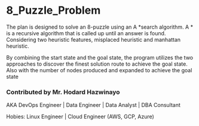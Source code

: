 # 8_Puzzle_Problem

The plan is designed to solve an 8-puzzle using an A *search algorithm. A * is a recursive algorithm that is called up until an answer is found. Considering two heuristic features, misplaced heuristic and manhattan heuristic.

By combining the start state and the goal state, the program utilizes the two approaches to discover the finest solution route to achieve the goal state. Also with the number of nodes produced and expanded to achieve the goal state

### Contributed by Mr. Hodard Hazwinayo 

AKA DevOps Engineer | Data Engineer | Data Analyst | DBA Consultant

Hobies: Linux Engineer | Cloud Engineer (AWS, GCP, Azure)
